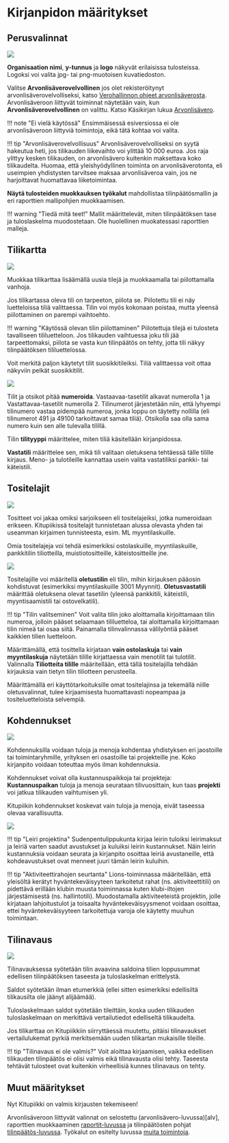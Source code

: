 # Kirjanpidon määritykset

## Perusvalinnat

![](ruutu/maaritys_perusvalinnat.png)

**Organisaation nimi**, **y-tunnus** ja **logo** näkyvät erilaisissa tulosteissa. Logoksi voi valita jpg- tai png-muotoisen kuvatiedoston.

Valitse **Arvonlisäverovelvollinen** jos olet rekisteröitynyt arvonlisäverovelvolliseksi, katso [Verohallinnon ohjeet arvonlisäverosta](https://www.vero.fi/fi-FI/Yritys_ja_yhteisoasiakkaat/Arvonlisaverotus). Arvonlisäveroon liittyvät toiminnat näytetään vain, kun **Arvonlisäverovelvollinen** on valittu. Katso Käsikirjan lukua [Arvonlisävero](alv).

!!! note "Ei vielä käytössä"
    Ensimmäisessä esiversiossa ei ole arvonlisäveroon liittyviä toimintoja, eikä tätä kohtaa voi valita.

!!! tip "Arvonlisäverovelvollisuus"
    Arvonlisäverovelvolliseksi on syytä hakeutua heti, jos tilikauden liikevaihto voi ylittää 10 000 euroa. Jos raja ylittyy kesken tilikauden, on arvonlisävero kuitenkin maksettava koko tilikaudelta. Huomaa, että yleishyödyllinen toiminta on arvonlisäverotonta, eli useimpien yhdistysten tarvitsee maksaa arvonlisäveroa vain, jos ne harjoittavat huomattavaa liiketoimintaa.

**Näytä tulosteiden muokkauksen työkalut** mahdollistaa tilinpäätösmallin ja eri raporttien mallipohjien muokkaamisen.

!!! warning "Tiedä mitä teet!"
    Mallit määrittelevät, miten tilinpäätöksen tase ja tuloslaskelma muodostetaan. Ole huolellinen muokatessasi raporttien malleja.

## Tilikartta

![](ruutu/maaritys_tilikartta.png)

Muokkaa tilikarttaa lisäämällä uusia tilejä ja muokkaamalla tai piilottamalla vanhoja.

Jos tilikartassa oleva tili on tarpeeton, piilota se. Piilotettu tili ei näy luetteloissa tiliä valittaessa. Tilin voi myös kokonaan poistaa, mutta yleensä piilottaminen on parempi vaihtoehto.

!!! warning "Käytössä olevan tilin piilottaminen"
    Piilotettuja tilejä ei tulosteta tavalliseen tililuetteloon. Jos tilikauden vaihtuessa joku tili jää tarpeettomaksi, piilota se vasta kun tilinpäätös on tehty, jotta tili näkyy tilinpäätöksen tililuettelossa.

Voit merkitä paljon käytetyt tilit suosikkitileiksi. Tiliä valittaessa voit ottaa näkyviin pelkät suosikkitilit.

![](ruutu/maaritys_tilimuokkaus.png)

Tilit ja otsikot pitää **numeroida**. Vastaavaa-tasetilit alkavat numerolla 1 ja Vastattavaa-tasetilit numerolla 2. Tilinumerot järjestetään niin, että lyhyempi tilinumero vastaa pidempää numeroa, jonka loppu on täytetty nollilla (eli tilinumerot 491 ja 49100 tarkoittavat samaa tiliä). Otsikolla saa olla sama numero kuin sen alle tulevalla tilillä.

Tilin **tilityyppi** määrittelee, miten tiliä käsitellään kirjanpidossa.

**Vastatili** määrittelee sen, mikä tili valitaan oletuksena tehtäessä tälle tilille kirjaus. Meno- ja tulotileille kannattaa usein valita vastatiliksi pankki- tai käteistili.


## Tositelajit

![](ruutu/maaritys_tositelajit.png)

Tositteet voi jakaa omiksi sarjoikseen eli tositelajeiksi, jotka numeroidaan erikseen. Kitupiikissä tositelajit tunnistetaan alussa olevasta yhden tai useamman kirjaimen tunnisteesta, esim. ML myyntilaskuille.

Omia tositelajeja voi tehdä esimerkiksi ostolaskuille, myyntilaskuille, pankkitilin tiliotteilla, muistiotositteille, käteistositteille jne.

![](ruutu/maaritys_tositelajimuokkaus.png)

Tositelajille voi määritellä **oletustilin** eli tilin, mihin kirjauksen pääosin kohdistuvat (esimerkiksi myyntilaskuille 3001 Myynnit). **Oletusvastatili** määrittää oletuksena olevat tasetilin (yleensä pankkitili, käteistili, myyntisaamistili tai ostovelkatili).

!!! tip "Tilin valitseminen"
    Voit valita tilin joko aloittamalla kirjoittamaan tilin numeroa, jolloin pääset selaamaan tililuetteloa, tai aloittamalla kirjoittamaan tilin nimeä tai osaa siitä. Painamalla tilinvalinnassa välilyöntiä pääset kaikkien tilien luetteloon. 

Määrittämällä, että tosittella kirjataan **vain ostolaskuja** tai **vain myyntilaskuja** näytetään tilille kirjattaessa vain menotilit tai tulotilit. Valinnalla **Tiliotteita tilille** määritellään, että tällä tositelajilla tehdään kirjauksia vain tietyn tilin tiliotteen perusteella.

Määrittämällä eri käyttötarkoituksille omat tositelajinsa ja tekemällä niille oletusvalinnat, tulee kirjaamisesta huomattavasti nopeampaa ja tositeluetteloista selvempiä.

## Kohdennukset

![](ruutu/maaritys_kohdennukset.png)

Kohdennuksilla voidaan tuloja ja menoja kohdentaa yhdistyksen eri jaostoille tai toimintaryhmille, yrityksen eri osastoille tai projekteille jne. Koko kirjanpito voidaan toteuttaa myös ilman kohdennuksia.

Kohdennukset voivat olla kustannuspaikkoja tai projekteja: **Kustannuspaikan** tuloja ja menoja seurataan tilivuosittain, kun taas **projekti** voi jatkua tilikauden vaihtumisen yli.

Kitupiikin kohdennukset koskevat vain tuloja ja menoja, eivät taseessa olevaa varallisuutta.

![](ruutu/maaritys_kohdennusmuokkaa.png)

!!! tip "Leiri projektina"
    Sudenpentulippukunta kirjaa leirin tuloiksi leirimaksut ja leiriä varten saadut avustukset ja kuluiksi leirin kustannukset. Näin leirin kustannuksia voidaan seurata ja kirjanpito osoittaa leiriä avustaneille, että kohdeavustukset ovat menneet juuri tämän leirin kuluihin.

!!! tip "Aktiviteettirahojen seurtanta"
    Lions-toiminnassa määritellään, että yleisöltä kerätyt hyväntekeväisyyteen tarkoitetut rahat (ns. aktiviteettitili) on pidettävä erillään klubin muusta toiminnassa kuten klubi-iltojen järjestämisestä (ns. hallintotili). Muodostamalla aktiviteeteistä projektin, jolle kirjataan lahjoitustulot ja toisaalta hyväntekeväisyysmenot voidaan osoittaa, ettei hyväntekeväisyyteen tarkoitettuja varoja ole käytetty muuhun toimintaan.

## Tilinavaus

![](ruutu/maaritys_tilinavaus.png)

Tilinavauksessa syötetään tilin avaavina saldoina tilien loppusummat edellisen tilinpäätöksen taseesta ja tuloslaskelman erittelystä.

Saldot syötetään ilman etumerkkiä (ellei sitten esimerkiksi edellisiltä tilikausilta ole jäänyt alijäämää).

Tuloslaskelmaan saldot syötetään tileittäin, koska uuden tilikauden tuloslaskelmaan on merkittävä vertailutiedot edelliseltä tilikaudelta.

Jos tilikarttaa on Kitupiikkiin siirryttäessä muutettu, pitäisi tilinavaukset vertailulukemat pyrkiä merkitsemään uuden tilikartan mukaisille tileille.

!!! tip "Tilinavaus ei ole valmis?"
    Voit aloittaa kirjaamisen, vaikka edellisen tilikauden tilinpäätös ei olisi valmis eikä tilinavausta olisi tehty. Taseesta tehtävät tulosteet ovat kuitenkin virheellisiä kunnes tilinavaus on tehty.

## Muut määritykset

Nyt Kitupiikki on valmis kirjausten tekemiseen!

Arvonlisäveroon liittyvät valinnat on selostettu (arvonlisävero-luvussa)[alv], raporttien muokkaaminen [raportit-luvussa](raportti) ja tilinpäätösten pohjat [tilinpäätös-luvussa](tilinpaatos). Työkalut on esitelty luvussa [muita toimintoja](muut).
